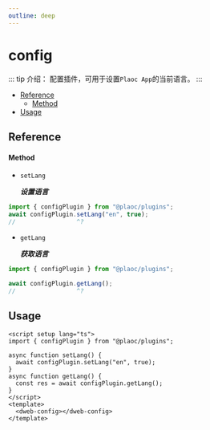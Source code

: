 ```yaml
---
outline: deep
---
```


# config

<Badges name="@plaoc/plugins" />

::: tip 介绍：
配置插件，可用于设置`Plaoc App`的当前语言。
:::

- [Reference](#reference)
  - [Method](#method)
- [Usage](#usage)

## Reference

#### Method

- `setLang`
  
  **_设置语言_**

```ts twoslash
import { configPlugin } from "@plaoc/plugins";
await configPlugin.setLang("en", true);
//                 ^?
```

- `getLang`

  **_获取语言_**

```ts twoslash
import { configPlugin } from "@plaoc/plugins";

await configPlugin.getLang();
//                 ^?
```

## Usage

```vue {5,8}
<script setup lang="ts">
import { configPlugin } from "@plaoc/plugins";

async function setLang() {
  await configPlugin.setLang("en", true);
}
async function getLang() {
  const res = await configPlugin.getLang();
}
</script>
<template>
  <dweb-config></dweb-config>
</template>
```
